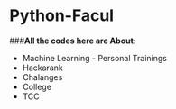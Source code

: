 # Python-Facul

###__All the codes here are About__:

- Machine Learning - Personal Trainings
- Hackarank
- Chalanges
- College
- TCC
